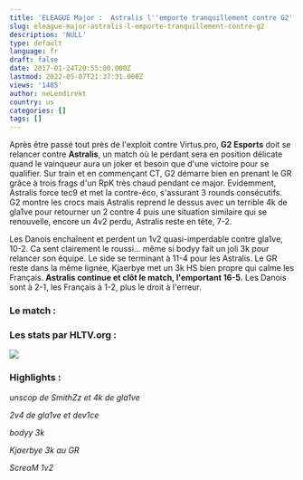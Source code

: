 ```yaml
---
title: 'ELEAGUE Major :  Astralis l''emporte tranquillement contre G2'
slug: eleague-major-astralis-l-emporte-tranquillement-contre-g2
description: 'NULL'
type: default
language: fr
draft: false
date: 2017-01-24T20:55:00.000Z
lastmod: 2022-05-07T21:37:31.000Z
views: '1485'
author: neLendirekt
country: us
categories: []
tags: []
---
```

Après être passé tout près de l'exploit contre Virtus.pro, **G2 Esports** doit se relancer contre **Astralis**, un match où le perdant sera en position délicate quand le vainqueur aura un joker et besoin que d'une victoire pour se qualifier. Sur train et en commençant CT, G2 démarre bien en prenant le GR grâce à trois frags d'un RpK très chaud pendant ce major. Evidemment, Astralis force tec9 et met la contre-éco, s'assurant 3 rounds consécutifs. G2 montre les crocs mais Astralis reprend le dessus avec un terrible 4k de gla1ve pour retourner un 2 contre 4 puis une situation similaire qui se renouvelle, encore un 4v2 perdu, Astralis reste en tête, 7-2.

Les Danois enchaînent et perdent un 1v2 quasi-imperdable contre gla1ve, 10-2\. Ca sent clairement le roussi... même si bodyy fait un joli 3k pour relancer son équipe. Le side se terminant à 11-4 pour les Astralis. Le GR reste dans la même lignée, Kjaerbye met un 3k HS bien propre qui calme les Français. **Astralis continue et clôt le match, l'emportant 16-5.** Les Danois sont à 2-1, les Français à 1-2, plus le droit à l'erreur.

### Le match :

### Les stats par HLTV.org : 

![](/storage/images/5887bf4889458_2a25350073a2b58a8c0aae9f6e5114afpng.png)

### Highlights :

_unscop de SmithZz et 4k de gla1ve_  

_2v4 de gla1ve et dev1ce_  

_bodyy 3k_  

_Kjaerbye 3k au GR_  

_ScreaM 1v2_  

